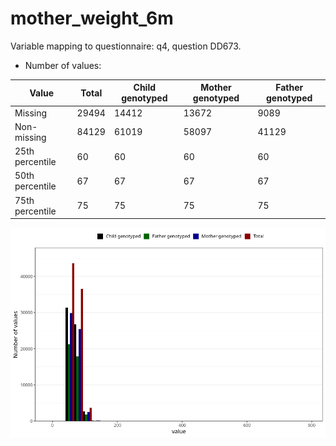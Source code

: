 # mother_weight_6m
Variable mapping to questionnaire: q4, question DD673.
- Number of values:

| Value | Total | Child genotyped | Mother genotyped | Father genotyped |
| ----- | ----- | --------------- | ---------------- | ---------------- |
| Missing | 29494 | 14412 | 13672 | 9089 |
| Non-missing | 84129 | 61019 | 58097 | 41129 |
| 25th percentile | 60 | 60 | 60 | 60 |
| 50th percentile | 67 | 67 | 67 | 67 |
| 75th percentile | 75 | 75 | 75 | 75 |



![](mother_weight_6m_n.png)



